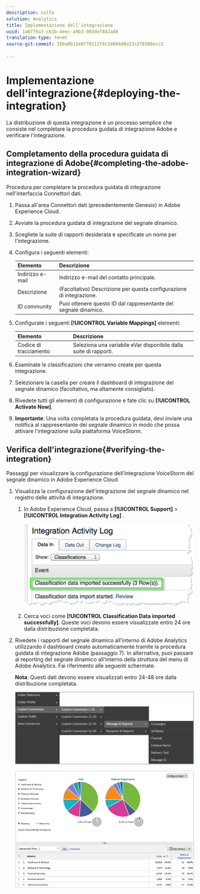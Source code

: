 ```yaml
---
description: nulle
solution: Analytics
title: Implementazione dell'integrazione
uuid: 1a0770a7-c61b-4eec-a9b3-983def842ad8
translation-type: tm+mt
source-git-commit: 16ba0b12e0f70112f4c10804d0a13c278388ecc2

---
```



# Implementazione dell'integrazione{#deploying-the-integration}

La distribuzione di questa integrazione è un processo semplice che consiste nel completare la procedura guidata di integrazione Adobe e verificare l'integrazione.

## Completamento della procedura guidata di integrazione di Adobe{#completing-the-adobe-integration-wizard}

Procedura per completare la procedura guidata di integrazione nell'interfaccia Connettori dati.

1. Passa all'area Connettori dati (precedentemente Genesis) in Adobe Experience Cloud.
1. Avviate la procedura guidata di integrazione del segnale dinamico.
1. Scegliete la suite di rapporti desiderata e specificate un nome per l'integrazione.
1. Configura i seguenti elementi:

   | Elemento | Descrizione |
   |---|---|
   | Indirizzo e-mail | Indirizzo e-mail del contatto principale. |
   | Descrizione | (Facoltativo) Descrizione per questa configurazione di integrazione. |
   | ID community | Puoi ottenere questo ID dal rappresentante del segnale dinamico. |

1. Configurate i seguenti **[!UICONTROL Variable Mappings]** elementi:

   | Elemento | Descrizione |
   |---|---|
   | Codice di tracciamento | Seleziona una variabile eVar disponibile dalla suite di rapporti. |

1. Esaminate le classificazioni che verranno create per questa integrazione.
1. Selezionare la casella per creare il dashboard di integrazione del segnale dinamico (facoltativo, ma altamente consigliato).
1. Rivedete tutti gli elementi di configurazione e fate clic su **[!UICONTROL Activate Now]**.
1. **Importante**: Una volta completata la procedura guidata, devi inviare una notifica al rappresentante del segnale dinamico in modo che possa attivare l'integrazione sulla piattaforma VoiceStorm.

## Verifica dell'integrazione{#verifying-the-integration}

Passaggi per visualizzare la configurazione dell’integrazione VoiceStorm del segnale dinamico in Adobe Experience Cloud

1. Visualizza la configurazione dell'integrazione del segnale dinamico nel registro delle attività di integrazione.
   1. In Adobe Experience Cloud, passa a **[!UICONTROL Support]** &gt; **[!UICONTROL Integration Activity Log]** .

      ![](assets/integration_activity_log.png)

   1. Cerca voci come **[!UICONTROL Classification Data imported successfully]**. Queste voci devono essere visualizzate entro 24 ore dalla distribuzione completata.
1. Rivedete i rapporti del segnale dinamico all'interno di Adobe Analytics utilizzando il dashboard creato automaticamente tramite la procedura guidata di integrazione Adobe (passaggio 7). In alternativa, puoi passare al reporting del segnale dinamico all'interno della struttura del menu di Adobe Analytics. Fai riferimento alle seguenti schermate.

   **Nota**: Questi dati devono essere visualizzati entro 24-48 ore dalla distribuzione completata.

   ![](assets/reporting.png)

   ![](assets/reporting2.png)
